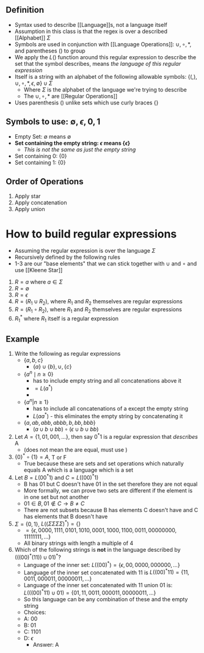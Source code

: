 ## Definition
- Syntax used to describe [[Language]]s, not a language itself
- Assumption in this class is that the regex is over a described [[Alphabet]] $\Sigma$
- Symbols are used in conjunction with [[Language Operations]]: $\cup, \circ, *$,  and parentheses () to group 
- We apply the $L()$ function around this regular expression to describe the set that the symbol describes, means *the language of this regular expression*
- Itself is a string with an alphabet of the following allowable symbols: $\{ (,),\cup,\circ,*,\epsilon, \emptyset \} \cup \Sigma$
	- Where $\Sigma$ is the alphabet of the language we're trying to describe
	- The $\cup, \circ,*$ are [[Regular Operations]]
- Uses parenthesis () unlike sets which use curly braces {}

## Symbols to use: $\emptyset, \epsilon, 0, 1$
- Empty Set: $\emptyset$ means $\emptyset$
- **Set containing the empty string: $\epsilon$ means $\{ \epsilon \}$**
	- *This is not the same as just the empty string*
- Set containing 0: $\{ 0 \}$
- Set containing 1: $\{ 0 \}$

## Order of Operations
1. Apply star
2. Apply concatenation
3. Apply union

# How to build regular expressions
- Assuming the regular expression is over the language $\Sigma$
- Recursively defined by the following rules
- 1-3 are our "base elements" that we can stick together with $\cup$ and $\circ$ and use [[Kleene Star]]
1. $R = a$ where $a \in \Sigma$
2. $R = \emptyset$
3. $R = \epsilon$
4. $R = \left( R_{1} \cup R_{2} \right)$, where $R_{1}$ and $R_{2}$ themselves are regular expressions
5. $R = \left( R_{1} \circ R_{2} \right)$, where $R_{1}$ and $R_{2}$ themselves are regular expressions
6. $R_{1}^*$ where $R_{1}$ itself is a regular expression


## Example
1. Write the following as regular expressions
	- $\{ a,b,c \}$
		- $\{ a \} \cup \{ b \}, \cup, \{ c \}$
	- $\{ a^n \mid n \geq 0 \}$
		- has to include empty string and all concatenations above it
		- $= L(a^*)$
		- 
	- $\{ a^n | n \geq 1 \}$
		- has to include all concatenations of a except the empty string
		-  $L(aa^*)$ - this eliminates the empty string by concatenating it 
	- $\{ a, ab, abb, abbb, b, bb, bbb \}$
		- $(a \cup b \cup bb) \circ (\epsilon \cup b \cup bb)$ 
2. Let $A = \{ 1,01,001,\dots \}$, then say $0^*1$ is a regular expression that *describes* A 
	- (does not mean the are equal, must use )
3. $\{ 0 \}^* \circ \{ 1 \} = A$, T or F
	- True because these are sets and set operations which naturally equals A which is a language which is a set
4. Let $B = L(00^*1)$ and $C = L((00)^*1)$
	- B has 01 but C doesn't have 01 in the set therefore they are not equal
	- More formally, we can prove two sets are different if the element is in one set but not another
	- $01 \in B, 01 \notin C  \rightarrow B \neq C$ 
	- There are not subsets because B has elements C doesn't have and C has elements that B doesn't have
5. $\Sigma = \{ 0,1 \}$, $L((\Sigma \Sigma \Sigma \Sigma)^*) =\{  \}$
	- $=\{ \epsilon, 0000, 1111, 0101, 1010, 0001, 1000, 1100, 0011, 00000000, 11111111, \dots \}$
	- All binary strings with length a multiple of 4
6. Which of the following strings is **not** in the language described by $(((00)^*(11)) \cup 01)^*$?
	- Language of the inner set: $L((00)^*) =\{ \epsilon, 00, 0000, 000000, \dots \}$
	- Language of the inner set concatenated with 11 is $L((00)^*11) =\{ 11, 0011, 000011, 00000011, \dots \}$
	- Language of the inner set concatenated with 11 union 01 is: $L(((00)^*11) \cup 01) =\{ 01, 11, 0011, 000011, 00000011, \dots \}$
	- So this language can be any combination of these and the empty string
	- Choices:
	- A: 00
	- B: 01
	- C: 1101
	- D: $\epsilon$
		- Answer: A